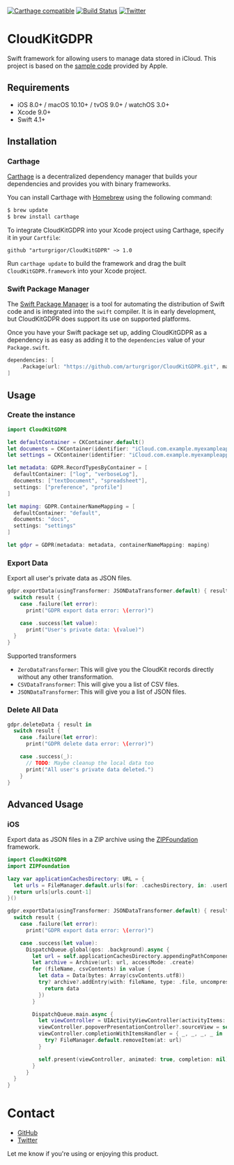 [![Carthage compatible](https://img.shields.io/badge/Carthage-compatible-4BC51D.svg?style=flat)](https://github.com/Carthage/Carthage)
[![Build Status](https://travis-ci.org/arturgrigor/CloudKitGDPR.svg?branch=master)](https://travis-ci.org/arturgrigor/CloudKitGDPR)
[![Twitter](https://img.shields.io/badge/twitter-@arturgrigor-blue.svg?style=flat)](http://twitter.com/arturgrigor)

# CloudKitGDPR

Swift framework for allowing users to manage data stored in iCloud. This project is based on the [sample code](https://developer.apple.com/support/allowing-users-to-manage-data) provided by Apple.

## Requirements

- iOS 8.0+ / macOS 10.10+ / tvOS 9.0+ / watchOS 3.0+
- Xcode 9.0+
- Swift 4.1+

## Installation

### Carthage

[Carthage](https://github.com/Carthage/Carthage) is a decentralized dependency manager that builds your dependencies and provides you with binary frameworks.

You can install Carthage with [Homebrew](http://brew.sh/) using the following command:

```bash
$ brew update
$ brew install carthage
```

To integrate CloudKitGDPR into your Xcode project using Carthage, specify it in your `Cartfile`:

```ogdl
github "arturgrigor/CloudKitGDPR" ~> 1.0
```

Run `carthage update` to build the framework and drag the built `CloudKitGDPR.framework` into your Xcode project.

### Swift Package Manager

The [Swift Package Manager](https://swift.org/package-manager/) is a tool for automating the distribution of Swift code and is integrated into the `swift` compiler. It is in early development, but CloudKitGDPR does support its use on supported platforms.

Once you have your Swift package set up, adding CloudKitGDPR as a dependency is as easy as adding it to the `dependencies` value of your `Package.swift`.

```swift
dependencies: [
    .Package(url: "https://github.com/arturgrigor/CloudKitGDPR.git", majorVersion: 1)
]
```

## Usage

### Create the instance ###

```swift
import CloudKitGDPR

let defaultContainer = CKContainer.default()
let documents = CKContainer(identifier: "iCloud.com.example.myexampleapp.documents")
let settings = CKContainer(identifier: "iCloud.com.example.myexampleapp.settings")

let metadata: GDPR.RecordTypesByContainer = [
  defaultContainer: ["log", "verboseLog"],
  documents: ["textDocument", "spreadsheet"],
  settings: ["preference", "profile"]
]

let maping: GDPR.ContainerNameMapping = [
  defaultContainer: "default",
  documents: "docs",
  settings: "settings"
]

let gdpr = GDPR(metadata: metadata, containerNameMapping: maping)
```

### Export Data ###

Export all user's private data as JSON files.
```swift
gdpr.exportData(usingTransformer: JSONDataTransformer.default) { result in
  switch result {
    case .failure(let error):
      print("GDPR export data error: \(error)")

    case .success(let value):
      print("User's private data: \(value)")
  }
}
```

Supported transformers
- `ZeroDataTransformer`: This will give you the CloudKit records directly without any other transformation.
- `CSVDataTransformer`: This will give you a list of CSV files.
- `JSONDataTransformer`: This will give you a list of JSON files.

### Delete All Data ###

```swift
gdpr.deleteData { result in
  switch result {
    case .failure(let error):
      print("GDPR delete data error: \(error)")

    case .success(_):
      // TODO: Maybe cleanup the local data too
      print("All user's private data deleted.")
    }
}
```

## Advanced Usage

### iOS

Export data as JSON files in a ZIP archive using the [ZIPFoundation](https://github.com/weichsel/ZIPFoundation) framework.

```swift
import CloudKitGDPR
import ZIPFoundation

lazy var applicationCachesDirectory: URL = {
  let urls = FileManager.default.urls(for: .cachesDirectory, in: .userDomainMask)
  return urls[urls.count-1]
}()

gdpr.exportData(usingTransformer: JSONDataTransformer.default) { result in
  switch result {
    case .failure(let error):
      print("GDPR export data error: \(error)")

    case .success(let value):
      DispatchQueue.global(qos: .background).async {
        let url = self.applicationCachesDirectory.appendingPathComponent("data.zip")
        let archive = Archive(url: url, accessMode: .create)
        for (fileName, csvContents) in value {
          let data = Data(bytes: Array(csvContents.utf8))
          try? archive?.addEntry(with: fileName, type: .file, uncompressedSize: UInt32(data.count), provider: { position, size -> Data in
            return data
          })
        }

        DispatchQueue.main.async {
          let viewController = UIActivityViewController(activityItems: [url], applicationActivities: [])
          viewController.popoverPresentationController?.sourceView = self.exportDataCell
          viewController.completionWithItemsHandler = { _, _, _, _ in
            try? FileManager.default.removeItem(at: url)
          }

          self.present(viewController, animated: true, completion: nil)
        }
      }
  }
}
```

# Contact

- [GitHub](https://github.com/arturgrigor)
- [Twitter](https://twitter.com/arturgrigor)

Let me know if you're using or enjoying this product.
